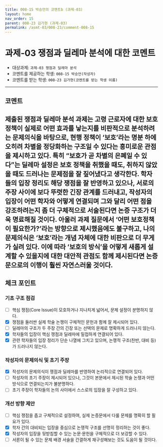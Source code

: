 ```yaml
---
title: 008-15 박승언의 코멘트b (과제-03) 
layout: home
nav_order: 15
parent: 008-23 김가현 (과제-03)
permalink: /asmt-03/008-23/comment-008-15
---
```


# 과제-03 쟁점과 딜레마 분석에 대한 코멘트

- 대상과제: `과제-03 쟁점과 딜레마 분석`
- 코멘트를 제공하는 학생: `008-15 박승언(작성자)` 
- 코멘트를 받는 학생: `008-23 김가현(코멘트를 받는 학생 이름)` 

---

## 코멘트

제출된 쟁점과 딜레마 분석 과제는 고령 근로자에 대한 보호정책이 실제로 어떤 효과를 낳는지를 비판적으로 분석하려는 문제의식을 바탕으로, 현행 정책이 ‘보호’라는 명분 하에 오히려 차별을 정당화하는 구조일 수 있다는 흥미로운 관점을 제시하고 있다. 특히 “보호가 곧 차별의 은폐일 수 있다”는 딜레마 설정은 보호 정책을 취했을 때도, 취하지 않았을 때도 드러나는 문제점을 잘 짚어냈다고 생각한다. 학자들의 입장 정리도 해당 쟁점을 잘 반영하고 있으나, 서로의 주장 사이에 보다 뚜렷한 긴장 관계를 드러내고, 작성자의 입장이 어떤 학자와 어떻게 연결되며 그와 달리 어떤 점을 강조하려는지 좀 더 구체적으로 서술된다면 논증 구조가 더욱 명료해질 것이다. 아울러 과제 질문에서 ‘어떤 보호정책이 필요한가?’라는 방향으로 제시했음에도 불구하고, 나의 문제의식은 ‘보호’라는 개념 자체에 대한 비판으로 더 무게가 실려 있다. 이에 따라 ‘보호의 방식’을 어떻게 새롭게 설계할 수 있을지에 대한 대안적 관점도 함께 제시된다면 논증문으로의 이행이 훨씬 자연스러울 것이다.
---

## 체크 포인트

### **기초 구조 점검**
- [ ] 핵심 쟁점(Core Issue)이 모호하거나 지나치게 넓어서, 문제 설정이 분명하지 않다.
- [x] 쟁점을 둘러싼 실제 학술 논쟁이 구체적인 문헌과 함께 잘 제시되어 있다.
- [ ] 딜레마의 구조가 두 주장 간의 긴장 또는 선택의 문제로 명확하게 드러나지 않는다.
- [x] 학자들의 입장이 핵심 쟁점과 딜레마에 밀접하게 연결되어 있다.
- [x] 관련 학자들의 입장 정리가 단순 나열에 그치고 있으며, 논쟁적 구조(찬반, 대비 등)가 드러나지 않는다.

### **작성자의 문제의식 및 초기 주장**
- [x] 작성자의 문제의식이 쟁점과 딜레마를 반영하여 논리적으로 연결되어 있다.
- [ ] 작성자의 초기 주장이 제시되어 있으나, 그것이 본문에서 제시된 학술 논쟁과 어떤 방식으로 연결되는지가 불분명하다.
- [ ] 초기 주장이 학자들의 논의 사이에서 스스로의 입장을 잘 구성하고 있다.

### **개선 방향 제안**
- [ ] 핵심 쟁점을 좁고 구체적으로 설정하여, 실제 논증문에서 다룰 문제를 명확히 할 필요가 있다.
- [x] 학자 간의 대비되는 입장을 중심으로 논쟁적 구조를 선명히 정리하는 것이 좋다.
- [x] 작성자의 입장을 뒷받침할 수 있는 논문·문헌을 구체적으로 더 보강할 수 있다.
- [ ] 서론이 될 수 있는 문제 배경 서술을 간결하게 재구성해보는 것도 도움이 될 것이다.
